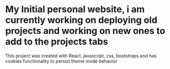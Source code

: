 # My Initial personal website, i am currently working on deploying old projects and working on new ones to add to the projects tabs

This project was created with React, javascript, css, bootstraps and has cookies functionality to persist theme mode behavior
